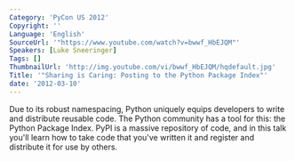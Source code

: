 ```yaml
---
Category: 'PyCon US 2012'
Copyright: ''
Language: 'English'
SourceUrl: '"https://www.youtube.com/watch?v=bwwf_HbEJQM"'
Speakers: [Luke Sneeringer]
Tags: []
ThumbnailUrl: 'http://img.youtube.com/vi/bwwf_HbEJQM/hqdefault.jpg'
Title: '"Sharing is Caring: Posting to the Python Package Index"'
date: '2012-03-10'
---
```

Due to its robust namespacing, Python uniquely equips developers to write and
distribute reusable code. The Python community has a tool for this: the Python
Package Index. PyPI is a massive repository of code, and in this talk you'll
learn how to take code that you've written it and register and distribute it
for use by others.

